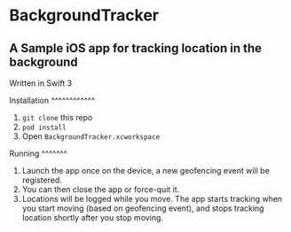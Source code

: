 BackgroundTracker
=================
A Sample iOS app for tracking location in the background
--------------------------------------------------------

Written in Swift 3 

Installation
^^^^^^^^^^^^

1. `git clone` this repo
2. `pod install`
3. Open `BackgroundTracker.xcworkspace`

Running 
^^^^^^^

1. Launch the app once on the device, a new geofencing event will be registered. 
2. You can then close the app or force-quit it.
3. Locations will be logged while you move. The app starts tracking when you start moving (based on geofencing event), and stops tracking location shortly after you stop moving.

